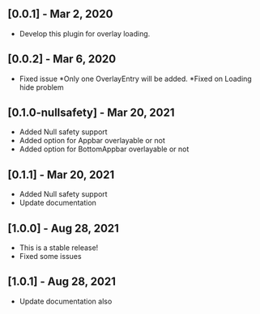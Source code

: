 ## [0.0.1] - Mar 2, 2020

* Develop this plugin for overlay loading.

## [0.0.2] - Mar 6, 2020

* Fixed issue
*Only one OverlayEntry will be added.
*Fixed on Loading hide problem

## [0.1.0-nullsafety] - Mar 20, 2021

* Added Null safety support
* Added option for Appbar overlayable or not
* Added option for BottomAppbar overlayable or not

## [0.1.1] - Mar 20, 2021
* Added Null safety support
* Update documentation

## [1.0.0] - Aug 28, 2021
* This is a stable release!
* Fixed some issues

## [1.0.1] - Aug 28, 2021
* Update documentation also